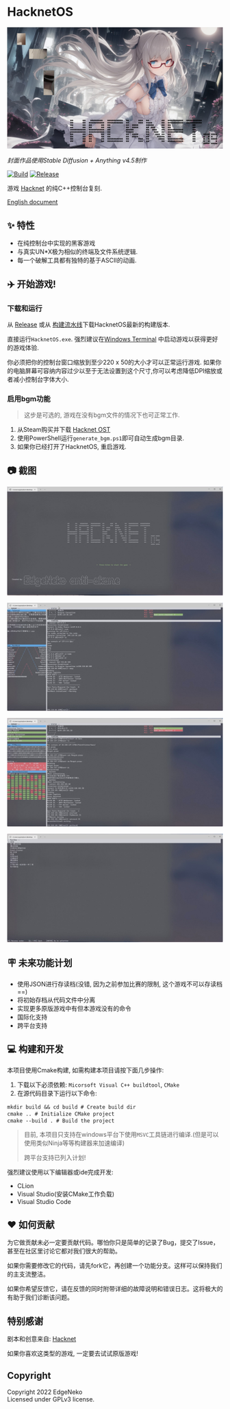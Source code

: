 # HacknetOS

[![Cover](web/cover.min.jpg)](web/cover.png)

_封面作品使用Stable Diffusion + Anything v4.5制作_

[![Build](https://github.com/hv0905/HacknetOS/actions/workflows/Build.yml/badge.svg)](https://github.com/hv0905/HacknetOS/actions/workflows/Build.yml)
[![Release](https://img.shields.io/github/v/release/hv0905/HacknetOS)](https://github.com/hv0905/HacknetOS/releases)

游戏 [Hacknet](https://hacknet-os.com) 的纯C++控制台复刻.

[English document](readme.md)

## ✨ 特性

- 在纯控制台中实现的黑客游戏
- 与真实UN*X极为相似的终端及文件系统逻辑.
- 每一个破解工具都有独特的基于ASCII的动画.

## ✈️ 开始游戏!

### 下载和运行

从 [Release](https://github.com/hv0905/HacknetOS/releases)
或从 [构建流水线](https://github.com/hv0905/HacknetOS/actions/workflows/Build.yml)下载HacknetOS最新的构建版本.

直接运行`HacknetOS.exe`.
强烈建议在[Windows Terminal](https://apps.microsoft.com/store/detail/windows-terminal/9N0DX20HK701?hl=en-us&gl=US)
中启动游戏以获得更好的游戏体验.

你必须把你的控制台窗口缩放到至少220 x 50的大小才可以正常运行游戏. 如果你的电脑屏幕可容纳内容过少以至于无法设置到这个尺寸,你可以考虑降低DPI缩放或者减小控制台字体大小.

### 启用bgm功能

> 这步是可选的, 游戏在没有bgm文件的情况下也可正常工作.

1. 从Steam购买并下载 [Hacknet OST](https://store.steampowered.com/app/408710/Hacknet_Official_Soundtrack/)
2. 使用PowerShell运行`generate_bgm.ps1`即可自动生成bgm目录.
3. 如果你已经打开了HacknetOS, 重启游戏.

## 📷 截图

![title](web/screenshots/title.jpg)

![tutorial](web/screenshots/tutorial.jpg)

![crack](web/screenshots/crack.jpg)

![mailbox](web/screenshots/mailbox.jpg)

## 🪧 未来功能计划

- 使用JSON进行存读档(没错, 因为之前参加比赛的限制, 这个游戏不可以存读档==)
- 将初始存档从代码文件中分离
- 实现更多原版游戏中有但本游戏没有的命令
- 国际化支持
- 跨平台支持

## 💻 构建和开发

本项目使用Cmake构建, 如需构建本项目请按下面几步操作:

1. 下载以下必须依赖: `Micorsoft Visual C++ buildtool`, `CMake`
2. 在源代码目录下运行以下命令:

```shell
mkdir build && cd build # Create build dir
cmake .. # Initialize CMake project
cmake --build . # Build the project
```

> 目前, 本项目只支持在windows平台下使用`MSVC`工具链进行编译.(但是可以使用类似Ninja等等构建器来加速编译)
>
> 跨平台支持已列入计划!
>

强烈建议使用以下编辑器或ide完成开发:

- CLion
- Visual Studio(安装CMake工作负载)
- Visual Studio Code

## ❤ 如何贡献

为它做贡献未必一定要贡献代码。哪怕你只是简单的记录了Bug，提交了Issue，甚至在社区里讨论它都对我们很大的帮助。

如果你需要修改它的代码，请先fork它，再创建一个功能分支。这样可以保持我们的主支流整洁。

如果你希望反馈它，请在反馈的同时附带详细的故障说明和错误日志。这将极大的有助于我们诊断该问题。

## 特别感谢

剧本和创意来自: [Hacknet](https://hacknet-os.com)

如果你喜欢这类型的游戏, 一定要去试试原版游戏!

## Copyright

Copyright 2022 EdgeNeko  
Licensed under GPLv3 license.
